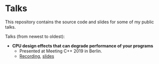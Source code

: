 # Talks
This repository contains the source code and slides for some of my public talks.

Talks (from newest to oldest):
- **CPU design effects that can degrade performance of your programs**
  - Presented at Meeting C++ 2019 in Berlin.
  - [Recording](https://www.youtube.com/watch?v=ICKIMHCw--Y), [slides](meeting-cpp-2019/slides.pdf)
